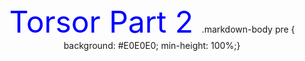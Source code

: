 <!-- content to be placed inside <body>Torsor Part 2…</body> -->
<center><font color="blue" size="180">Torsor Part 2 </font>
.markdown-body pre {
background: #E0E0E0;
min-height: 100%;}
